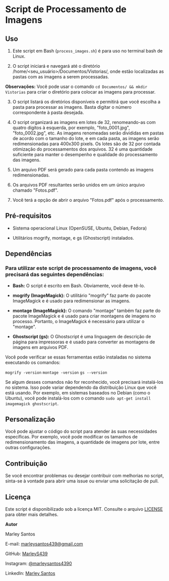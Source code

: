 # Script de Processamento de Imagens

## Uso

1. Este script em Bash (`process_images.sh`) é para uso no terminal bash de Linux.

2. O script iniciará e navegará até o diretório /home/<seu_usuário>/Documentos/Vistorias/, onde estão localizadas as pastas com as imagens a serem processadas.

**Observações:**
 Você pode usar o comando `cd Documentos/ && mkdir Vistorias` para criar o diretório para colocar as imagens para processar.

3. O script listará os diretórios disponíveis e permitirá que você escolha a pasta para processar as imagens. Basta digitar o número correspondente à pasta desejada.

4. O script organizará as imagens em lotes de 32, renomeando-as com quatro dígitos à esquerda, por exemplo, "foto_0001.jpg", "foto_0002.jpg", etc. As imagens renomeadas serão divididas em pastas de acordo com o tamanho do lote, e em cada pasta, as imagens serão redimensionadas para 400x300 pixels. Os lotes são de 32 por contada otimização do processamentos dos arquivos. 32 é uma quantidade suficiente para manter o desempenho e qualidade do processamento das imagens.

5. Um arquivo PDF será gerado para cada pasta contendo as imagens redimensionadas.

6. Os arquivos PDF resultantes serão unidos em um único arquivo chamado "Fotos.pdf".

7. Você terá a opção de abrir o arquivo "Fotos.pdf" após o processamento.

## Pré-requisitos

- Sistema operacional Linux (OpenSUSE, Ubuntu, Debian, Fedora)

- Utilitários mogrify, montage, e gs (Ghostscript) instalados.

## Dependências

### Para utilizar este script de processamento de imagens, você precisará das seguintes dependências:

- **Bash:** O script é escrito em Bash. Obviamente, você deve tê-lo.

- **mogrify (ImageMagick):** O utilitário "mogrify" faz parte do pacote ImageMagick e é usado para redimensionar as imagens.

- **montage (ImageMagick):** O comando "montage" também faz parte do pacote ImageMagick e é usado para criar montagens de imagens no processo. Portanto, o ImageMagick é necessário para utilizar o "montage".

- **Ghostscript (gs):** O Ghostscript é uma linguagem de descrição de página para impressoras e é usado para converter as montagens de imagens em arquivos PDF.

Você pode verificar se essas ferramentas estão instaladas no sistema executando os comandos:

`mogrify -version`
`montage -version`
`gs --version`

Se algum desses comandos não for reconhecido, você precisará instalá-los no sistema. Isso pode variar dependendo da distribuição Linux que você está usando. Por exemplo, em sistemas baseados no Debian (como o Ubuntu), você pode instalá-los com o comando `sudo apt-get install imagemagick ghostscript`.

## Personalização

Você pode ajustar o código do script para atender às suas necessidades específicas. Por exemplo, você pode modificar os tamanhos de redimensionamento das imagens, a quantidade de imagens por lote, entre outras configurações.

## Contribuição

Se você encontrar problemas ou desejar contribuir com melhorias no script, sinta-se à vontade para abrir uma issue ou enviar uma solicitação de pull.

## Licença

Este script é disponibilizado sob a licença MIT. Consulte o arquivo [LICENSE](https://github.com/MarleyS439/Processador-de-Imagens/blob/main/LICENSE) para obter mais detalhes.

**Autor**

Marley Santos

E-mail: [marleysantos439@gmail.com](mailto:marleysantos439@gmail.com)

GitHub: [MarleyS439](https://github.com/MarleyS439/)

Instagram: [@marleysantos4390](instagram.com/marleysantos4390)

LinkedIn: [Marley Santos](https://www.linkedin.com/in/marleysantos/)
